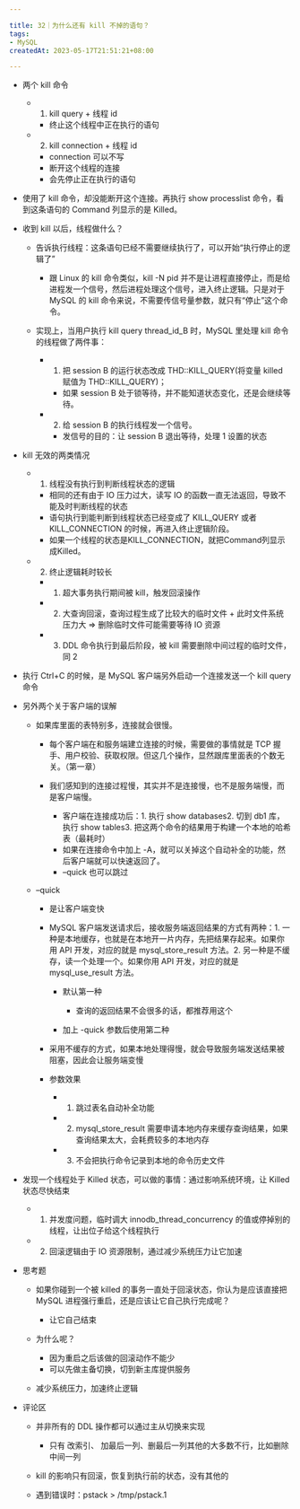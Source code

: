 ```yaml
---

title: 32｜为什么还有 kill 不掉的语句？
tags:
- MySQL
createdAt: 2023-05-17T21:51:21+08:00

---
```


- 两个 kill 命令

  - 1. kill query + 线程 id

    - 终止这个线程中正在执行的语句

  - 2. kill connection + 线程 id

    - connection 可以不写
    - 断开这个线程的连接
    - 会先停止正在执行的语句

- 使用了 kill 命令，却没能断开这个连接。再执行 show processlist 命令，看到这条语句的 Command 列显示的是 Killed。
- 收到 kill 以后，线程做什么？

  - 告诉执行线程：这条语句已经不需要继续执行了，可以开始“执行停止的逻辑了”

    - 跟 Linux 的 kill 命令类似，kill -N pid 并不是让进程直接停止，而是给进程发一个信号，然后进程处理这个信号，进入终止逻辑。只是对于 MySQL 的 kill 命令来说，不需要传信号量参数，就只有“停止”这个命令。

  - 实现上，当用户执行 kill query thread_id_B 时，MySQL 里处理 kill 命令的线程做了两件事：

    - 1. 把 session B 的运行状态改成 THD::KILL_QUERY(将变量 killed 赋值为 THD::KILL_QUERY)；

      - 如果 session B 处于锁等待，并不能知道状态变化，还是会继续等待。

    - 2. 给 session B 的执行线程发一个信号。

      - 发信号的目的：让 session B 退出等待，处理 1 设置的状态

- kill 无效的两类情况

  - 1. 线程没有执行到判断线程状态的逻辑

    - 相同的还有由于 IO 压力过大，读写 IO 的函数一直无法返回，导致不能及时判断线程的状态
    - 语句执行到能判断到线程状态已经变成了 KILL_QUERY 或者 KILL_CONNECTION 的时候，再进入终止逻辑阶段。
    - 如果一个线程的状态是KILL_CONNECTION，就把Command列显示成Killed。

  - 2. 终止逻辑耗时较长

    - 1. 超大事务执行期间被 kill，触发回滚操作
    - 2. 大查询回滚，查询过程生成了比较大的临时文件 + 此时文件系统压力大 => 删除临时文件可能需要等待 IO 资源
    - 3. DDL 命令执行到最后阶段，被 kill 需要删除中间过程的临时文件，同 2

- 执行 Ctrl+C 的时候，是 MySQL 客户端另外启动一个连接发送一个 kill query 命令
- 另外两个关于客户端的误解

  - 如果库里面的表特别多，连接就会很慢。

    - 每个客户端在和服务端建立连接的时候，需要做的事情就是 TCP 握手、用户校验、获取权限。但这几个操作，显然跟库里面表的个数无关。（第一章）
    - 我们感知到的连接过程慢，其实并不是连接慢，也不是服务端慢，而是客户端慢。

      - 客户端在连接成功后：1. 执行 show databases2. 切到 db1 库，执行 show tables3. 把这两个命令的结果用于构建一个本地的哈希表（最耗时）
      - 如果在连接命令中加上 -A，就可以关掉这个自动补全的功能，然后客户端就可以快速返回了。
      - –quick 也可以跳过

  - –quick

    - 是让客户端变快
    - MySQL 客户端发送请求后，接收服务端返回结果的方式有两种：1. 一种是本地缓存，也就是在本地开一片内存，先把结果存起来。如果你用 API 开发，对应的就是 mysql_store_result 方法。2. 另一种是不缓存，读一个处理一个。如果你用 API 开发，对应的就是 mysql_use_result 方法。

      - 默认第一种

        - 查询的返回结果不会很多的话，都推荐用这个

      - 加上 -quick 参数后使用第二种

    - 采用不缓存的方式，如果本地处理得慢，就会导致服务端发送结果被阻塞，因此会让服务端变慢
    - 参数效果

      - 1. 跳过表名自动补全功能
      - 2. mysql_store_result 需要申请本地内存来缓存查询结果，如果查询结果太大，会耗费较多的本地内存
      - 3. 不会把执行命令记录到本地的命令历史文件

- 发现一个线程处于 Killed 状态，可以做的事情：通过影响系统环境，让 Killed 状态尽快结束

  - 1. 并发度问题，临时调大 innodb_thread_concurrency 的值或停掉别的线程，让出位子给这个线程执行
  - 2. 回滚逻辑由于 IO 资源限制，通过减少系统压力让它加速

- 思考题

  - 如果你碰到一个被 killed 的事务一直处于回滚状态，你认为是应该直接把 MySQL 进程强行重启，还是应该让它自己执行完成呢？

    - 让它自己结束

  - 为什么呢？

    - 因为重启之后该做的回滚动作不能少
    - 可以先做主备切换，切到新主库提供服务

  - 减少系统压力，加速终止逻辑

- 评论区

  - 并非所有的 DDL 操作都可以通过主从切换来实现

    - 只有 改索引、 加最后一列、删最后一列其他的大多数不行，比如删除中间一列

  - kill 的影响只有回滚，恢复到执行前的状态，没有其他的
  - 遇到错误时：pstack <pid of mysqld> > /tmp/pstack.1
